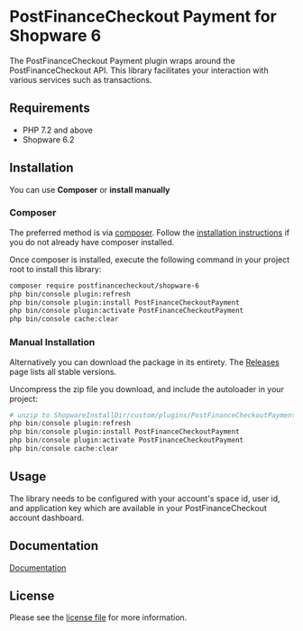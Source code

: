 PostFinanceCheckout Payment for Shopware 6
=============================

The PostFinanceCheckout Payment plugin wraps around the PostFinanceCheckout API. This library facilitates your interaction with various services such as transactions.

## Requirements

- PHP 7.2 and above
- Shopware 6.2

## Installation

You can use **Composer** or **install manually**

### Composer

The preferred method is via [composer](https://getcomposer.org). Follow the
[installation instructions](https://getcomposer.org/doc/00-intro.md) if you do not already have
composer installed.

Once composer is installed, execute the following command in your project root to install this library:

```sh
composer require postfinancecheckout/shopware-6
php bin/console plugin:refresh
php bin/console plugin:install PostFinanceCheckoutPayment
php bin/console plugin:activate PostFinanceCheckoutPayment
php bin/console cache:clear
```

### Manual Installation

Alternatively you can download the package in its entirety. The [Releases](../../releases) page lists all stable versions.

Uncompress the zip file you download, and include the autoloader in your project:

```php
# unzip to ShopwareInstallDir/custom/plugins/PostFinanceCheckoutPayment
php bin/console plugin:refresh
php bin/console plugin:install PostFinanceCheckoutPayment
php bin/console plugin:activate PostFinanceCheckoutPayment
php bin/console cache:clear
```

## Usage
The library needs to be configured with your account's space id, user id, and application key which are available in your PostFinanceCheckout
account dashboard.

## Documentation

[Documentation](https://plugin-documentation.postfinance-checkout.ch/pfpayments/shopware-6/1.1.14/docs/en/documentation.html)

## License

Please see the [license file](https://github.com/pfpayments/shopware-6/blob/master/LICENSE.txt) for more information.